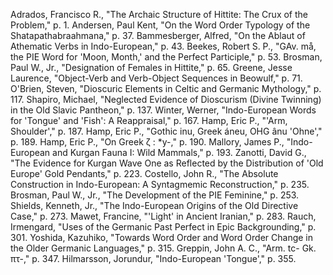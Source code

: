 Adrados, Francisco R., "The Archaic Structure of Hittite: The Crux of the Problem," p. 1.
Andersen, Paul Kent, "On the Word Order Typology of the Shatapathabraahmana," p. 37.
Bammesberger, Alfred, "On the Ablaut of Athematic Verbs in Indo-European," p. 43.
Beekes, Robert S. P., "GAv. må, the PIE Word for 'Moon, Month,' and the Perfect Participle," p. 53.
Brosman, Paul W., Jr., "Designation of Females in Hittite," p. 65.
Greene, Jesse Laurence, "Object-Verb and Verb-Object Sequences in Beowulf," p. 71.
O'Brien, Steven, "Dioscuric Elements in Celtic and Germanic Mythology," p. 117.
Shapiro, Michael, "Neglected Evidence of Dioscurism (Divine Twinning) in the Old Slavic Pantheon," p. 137.
Winter, Werner, "Indo-European Words for 'Tongue' and 'Fish': A Reappraisal," p. 167.
Hamp, Eric P., "'Arm, Shoulder'," p. 187.
Hamp, Eric P., "Gothic inu, Greek áneu, OHG ânu 'Ohne'," p. 189.
Hamp, Eric P., "On Greek ζ : *y-," p. 190.
Mallory, James P., "Indo-European and Kurgan Fauna I: Wild Mammals," p. 193.
Zanotti, David G., "The Evidence for Kurgan Wave One as Reflected by the Distribution of 'Old Europe' Gold Pendants," p. 223.
Costello, John R., "The Absolute Construction in Indo-European: A Syntagmemic Reconstruction," p. 235.
Brosman, Paul W., Jr., "The Development of the PIE Feminine," p. 253.
Shields, Kenneth, Jr., "The Indo-European Origins of the Old Directive Case," p. 273.
Mawet, Francine, "'Light' in Ancient Iranian," p. 283.
Rauch, Irmengard, "Uses of the Germanic Past Perfect in Epic Backgrounding," p. 301.
Yoshida, Kazuhiko, "Towards Word Order and Word Order Change in the Older Germanic Languages," p. 315.
Greppin, John A. C., "Arm. tc- Gk. πτ-," p. 347.
Hilmarsson, Jorundur, "Indo-European 'Tongue'," p. 355.